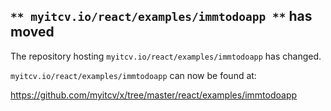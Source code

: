 ## `** myitcv.io/react/examples/immtodoapp **` has moved

The repository hosting `myitcv.io/react/examples/immtodoapp` has changed.

`myitcv.io/react/examples/immtodoapp` can now be found at:

https://github.com/myitcv/x/tree/master/react/examples/immtodoapp
